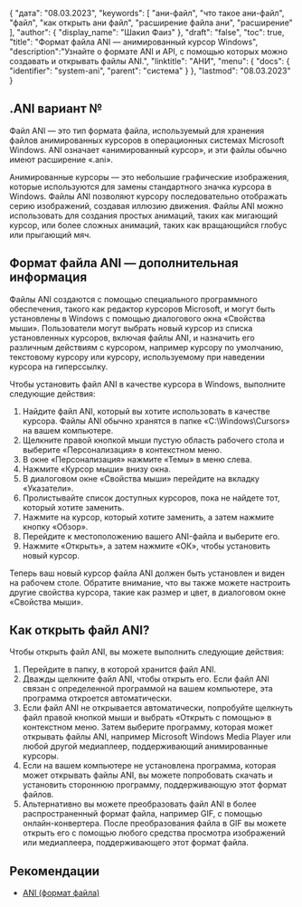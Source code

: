 {
"дата": "08.03.2023",
  "keywords": [
"ани-файл",
"что такое ани-файл",
"файл",
"как открыть ани файл",
"расширение файла ани",
"расширение"
],
  "author": {
"display_name": "Шакил Фаиз"
},
"draft": "false",
"toc": true,
"title": "Формат файла ANI — анимированный курсор Windows",
  "description":"Узнайте о формате ANI и API, с помощью которых можно создавать и открывать файлы ANI.",
"linktitle": "АНИ",
  "menu": {
    "docs": {
      "identifier": "system-ani",
"parent": "система"
}
},
"lastmod": "08.03.2023"
}

## .ANI вариант №

Файл ANI — это тип формата файла, используемый для хранения файлов анимированных курсоров в операционных системах Microsoft Windows. ANI означает «анимированный курсор», и эти файлы обычно имеют расширение «.ani».

Анимированные курсоры — это небольшие графические изображения, которые используются для замены стандартного значка курсора в Windows. Файлы ANI позволяют курсору последовательно отображать серию изображений, создавая иллюзию движения. Файлы ANI можно использовать для создания простых анимаций, таких как мигающий курсор, или более сложных анимаций, таких как вращающийся глобус или прыгающий мяч.

## Формат файла ANI — дополнительная информация

Файлы ANI создаются с помощью специального программного обеспечения, такого как редактор курсоров Microsoft, и могут быть установлены в Windows с помощью диалогового окна «Свойства мыши». Пользователи могут выбрать новый курсор из списка установленных курсоров, включая файлы ANI, и назначить его различным действиям с курсором, например курсору по умолчанию, текстовому курсору или курсору, используемому при наведении курсора на гиперссылку.

Чтобы установить файл ANI в качестве курсора в Windows, выполните следующие действия:

1. Найдите файл ANI, который вы хотите использовать в качестве курсора. Файлы ANI обычно хранятся в папке «C:\Windows\Cursors» на вашем компьютере.
2. Щелкните правой кнопкой мыши пустую область рабочего стола и выберите «Персонализация» в контекстном меню.
3. В окне «Персонализация» нажмите «Темы» в меню слева.
4. Нажмите «Курсор мыши» внизу окна.
5. В диалоговом окне «Свойства мыши» перейдите на вкладку «Указатели».
6. Пролистывайте список доступных курсоров, пока не найдете тот, который хотите заменить.
7. Нажмите на курсор, который хотите заменить, а затем нажмите кнопку «Обзор».
8. Перейдите к местоположению вашего ANI-файла и выберите его.
9. Нажмите «Открыть», а затем нажмите «ОК», чтобы установить новый курсор.

Теперь ваш новый курсор файла ANI должен быть установлен и виден на рабочем столе. Обратите внимание, что вы также можете настроить другие свойства курсора, такие как размер и цвет, в диалоговом окне «Свойства мыши».

## Как открыть файл ANI?

Чтобы открыть файл ANI, вы можете выполнить следующие действия:

1. Перейдите в папку, в которой хранится файл ANI.
2. Дважды щелкните файл ANI, чтобы открыть его. Если файл ANI связан с определенной программой на вашем компьютере, эта программа откроется автоматически.
3. Если файл ANI не открывается автоматически, попробуйте щелкнуть файл правой кнопкой мыши и выбрать «Открыть с помощью» в контекстном меню. Затем выберите программу, которая может открывать файлы ANI, например Microsoft Windows Media Player или любой другой медиаплеер, поддерживающий анимированные курсоры.
4. Если на вашем компьютере не установлена программа, которая может открывать файлы ANI, вы можете попробовать скачать и установить стороннюю программу, поддерживающую этот формат файлов.
5. Альтернативно вы можете преобразовать файл ANI в более распространенный формат файла, например GIF, с помощью онлайн-конвертера. После преобразования файла в GIF вы можете открыть его с помощью любого средства просмотра изображений или медиаплеера, поддерживающего этот формат файла.

## Рекомендации
* [ANI (формат файла)](https://en.wikipedia.org/wiki/ANI_(file_format))

